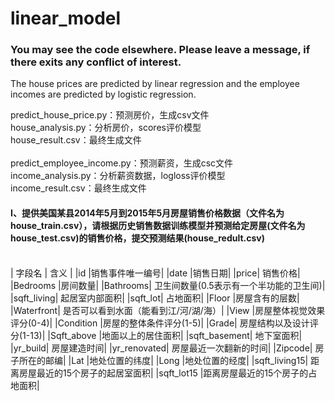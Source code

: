 # linear_model
### You may see the code elsewhere. Please leave a message, if there exits any conflict of interest.</br>
The house prices are predicted by linear regression and the employee incomes are predicted by logistic regression.

predict_house_price.py：预测房价，生成csv文件</br>
house_analysis.py：分析房价，scores评价模型</br>
house_result.csv：最终生成文件</br>
</br>
predict_employee_income.py：预测薪资，生成csc文件</br>
income_analysis.py：分析薪资数据，logloss评价模型</br>
income_result.csv：最终生成文件</br>
#### I、提供美国某县2014年5月到2015年5月房屋销售价格数据（文件名为house_train.csv），请根据历史销售数据训练模型并预测给定房屋(文件名为house_test.csv)的销售价格，提交预测结果(house_redult.csv)
</br>
| 字段名	| 含义 |
|id	|销售事件唯一编号|
|date	|销售日期|
|price|	销售价格|
|Bedrooms	|房间数量|
|Bathrooms|	卫生间数量(0.5表示有一个半功能的卫生间)|
|sqft_living|	起居室内部面积|
|sqft_lot|	占地面积|
|Floor	|房屋含有的层数|
|Waterfront|	是否可以看到水面（能看到江/河/湖/海）|
|View	|房屋整体视觉效果评分(0-4)|
|Condition	|房屋的整体条件评分(1-5)|
|Grade|	房屋结构以及设计评分(1-13)|
|Sqft_above	|地面以上的居住面积|
|sqft_basement|	地下室面积|
|yr_build|	房屋建造时间|
|yr_renovated|	房屋最近一次翻新的时间|
|Zipcode|	房子所在的邮编|
|Lat	|地处位置的纬度|
|Long	|地处位置的经度|
|sqft_living15|	距离房屋最近的15个房子的起居室面积|
|sqft_lot15	|距离房屋最近的15个房子的占地面积|
</br>


